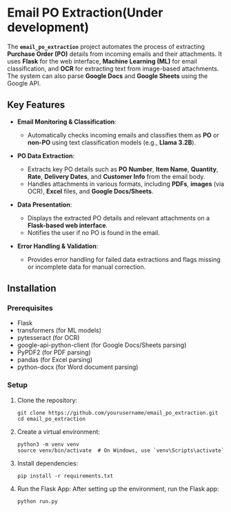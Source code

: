 # Email PO Extraction(Under development)

The **`email_po_extraction`** project automates the process of extracting **Purchase Order (PO)** details from incoming emails and their attachments. It uses **Flask** for the web interface, **Machine Learning (ML)** for email classification, and **OCR** for extracting text from image-based attachments. The system can also parse **Google Docs** and **Google Sheets** using the Google API.

## Key Features

- **Email Monitoring & Classification**:
  - Automatically checks incoming emails and classifies them as **PO** or **non-PO** using text classification models (e.g., **Llama 3.2B**).
  
- **PO Data Extraction**:
  - Extracts key PO details such as **PO Number**, **Item Name**, **Quantity**, **Rate**, **Delivery Dates**, and **Customer Info** from the email body.
  - Handles attachments in various formats, including **PDFs**, **images** (via OCR), **Excel** files, and **Google Docs/Sheets**.

- **Data Presentation**:
  - Displays the extracted PO details and relevant attachments on a **Flask-based web interface**.
  - Notifies the user if no PO is found in the email.

- **Error Handling & Validation**:
  - Provides error handling for failed data extractions and flags missing or incomplete data for manual correction.

## Installation

### Prerequisites

- Flask
- transformers (for ML models)
- pytesseract (for OCR)
- google-api-python-client (for Google Docs/Sheets parsing)
- PyPDF2 (for PDF parsing)
- pandas (for Excel parsing)
- python-docx (for Word document parsing)

### Setup

1. Clone the repository:
   ```
   git clone https://github.com/yourusername/email_po_extraction.git
   cd email_po_extraction
   
   ```
2. Create a virtual environment:
   ```
   python3 -m venv venv
   source venv/bin/activate  # On Windows, use `venv\Scripts\activate`
   
   ```
3. Install dependencies:
   ```
   pip install -r requirements.txt

   ```
4. Run the Flask App: After setting up the environment, run the Flask app:
   ```
   python run.py
   
   ```


   
